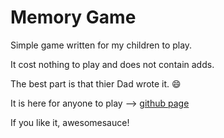 # Memory Game

Simple game written for my children to play.

It cost nothing to play and does not contain adds.

The best part is that thier Dad wrote it. :smile:

It is here for anyone to play --> [github page](https://soundslikeodd.github.io/memory-game/)

If you like it, awesomesauce!
